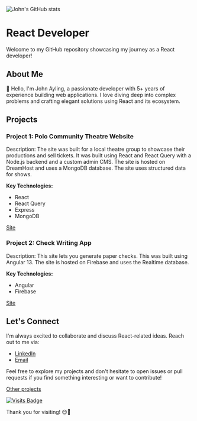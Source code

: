 ![John's GitHub stats](https://github-readme-stats.vercel.app/api/top-langs?username=JohnAyling1979&theme=dracula)
# React Developer

Welcome to my GitHub repository showcasing my journey as a React developer!

## About Me

👋 Hello, I'm John Ayling, a passionate developer with 5+ years of experience building web applications. I love diving deep into complex problems and crafting elegant solutions using React and its ecosystem.

## Projects

### Project 1: Polo Community Theatre Website

Description: The site was built for a local theatre group to showcase their productions and sell tickets. It was built using React and React Query with a Node.js backend and a custom admin CMS. The site is hosted on DreamHost and uses a MongoDB database. The site uses structured data for shows.

**Key Technologies:**
- React
- React Query
- Express
- MongoDB

[Site](https://polotheatre.org/)

### Project 2: Check Writing App

Description: This site lets you generate paper checks. This was built using Angular 13. The site is hosted on Firebase and uses the Realtime database.

**Key Technologies:**
- Angular
- Firebase

[Site](https://checkwriter-95db0.web.app/)

## Let's Connect

I'm always excited to collaborate and discuss React-related ideas. Reach out to me via:

- [LinkedIn](https://www.linkedin.com/in/john-ayling/)
- [Email](mailto:johnayling@yahoo.com)

Feel free to explore my projects and don't hesitate to open issues or pull requests if you find something interesting or want to contribute!

[Other projects](https://johnayling1979.github.io)

[![Visits Badge](https://badges.pufler.dev/visits/JohnAyling1979/JohnAyling1979)](https://github.com/JohnAyling1979/JohnAyling1979)

Thank you for visiting! 😊🚀
